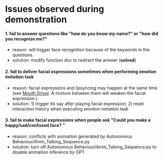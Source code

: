 # Issues observed during demonstration

#### 1. fail to answer questions like "how do you know my name?" or "how did you recognize me?"
   - reason: will trigger face recognition because of the keywords in the questions.
   - solution: modify function doc to redirect the answer (**solved**)

#### 2. fail to deliver facial expressions sometimes when performing emotion imitation task
   - reason: facial expressions and lipsyncing may happen at the same time (see [Mouth Driver](https://docs.engineeredarts.co.uk/en/user/mouth_driver). A mixture between them will weaken the facial expression.)
   - solution: 1) trigger tts say after playing facial expression; 2) reset interaction history when executing emotion imitation task

#### 3. fail to make facial expressions when people ask "Could you make a happy/sad/confused face? "
   - reason: conflicts with animation generated by Autonomous Behaviour/Anim_Talking_Sequence.py
   - solution: turn off Autonomous Behaviour/Anim_Talking_Sequence.py to disable animation inference by GPT